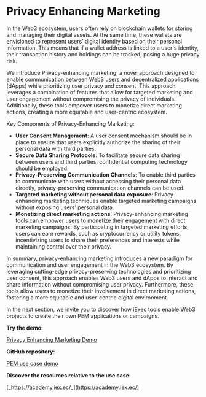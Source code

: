 <script setup>
import { Icon } from '@iconify/vue';
</script>

# Privacy Enhancing Marketing

In the Web3 ecosystem, users often rely on blockchain wallets for storing and
managing their digital assets. At the same time, these wallets are envisioned to
represent users’ digital identity based on their personal information. This
means that if a wallet address is linked to a user's identity, their transaction
history and holdings can be tracked, posing a huge privacy risk.

We introduce Privacy-enhancing marketing, a novel approach designed to enable
communication between Web3 users and decentralized applications (dApps) while
prioritizing user privacy and consent. This approach leverages a combination of
features that allow for targeted marketing and user engagement without
compromising the privacy of individuals. Additionally, these tools empower users
to monetize direct marketing actions, creating a more equitable and user-centric
ecosystem.

Key Components of Privacy-Enhancing Marketing:

- **User Consent Management**: A user consent mechanism should be in place to
  ensure that users explicitly authorize the sharing of their personal data with
  third parties.
- **Secure Data Sharing Protocols**: To facilitate secure data sharing between
  users and third parties, confidential computing technology should be
  employed.&#x20;
- **Privacy-Preserving Communication Channels**: To enable third parties to
  communicate with users without accessing their personal data directly,
  privacy-preserving communication channels can be used.
- **Targeted marketing without personal data exposure**: Privacy-enhancing
  marketing techniques enable targeted marketing campaigns without exposing
  users' personal data.&#x20;
- **Monetizing direct marketing actions**: Privacy-enhancing marketing tools can
  empower users to monetize their engagement with direct marketing campaigns. By
  participating in targeted marketing efforts, users can earn rewards, such as
  cryptocurrency or utility tokens, incentivizing users to share their
  preferences and interests while maintaining control over their privacy.

In summary, privacy-enhancing marketing introduces a new paradigm for
communication and user engagement in the Web3 ecosystem. By leveraging
cutting-edge privacy-preserving technologies and prioritizing user consent, this
approach enables Web3 users and dApps to interact and share information without
compromising user privacy. Furthermore, these tools allow users to monetize
their involvement in direct marketing actions, fostering a more equitable and
user-centric digital environment.

In the next section, we invite you to discover how iExec tools enable Web3
projects to create their own PEM applications or campaigns.

**Try the demo:**

<a href="https://demo.iex.ec/pem/" target="_blank" rel="noreferrer" class="link-as-block">
  <Icon icon="mdi:art" height="25" style="margin-right: -1px" /> Privacy Enhancing Marketing Demo
</a>

**GitHub repository:**

<a href="https://github.com/iExecBlockchainComputing/web3mail-usecase-demo" target="_blank" rel="noreferrer" class="link-as-block">
  <Icon icon="mdi:github" height="24" /> PEM use case demo
</a>

**Discover the resources relative to the use case:**

[_https://academy.iex.ec/_](https://academy.iex.ec/)
